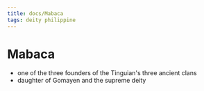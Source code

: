 ```yaml
---
title: docs/Mabaca
tags: deity philippine
---
```


# Mabaca
- one of the three founders of the Tinguian's three ancient clans
- daughter of Gomayen and the supreme deity